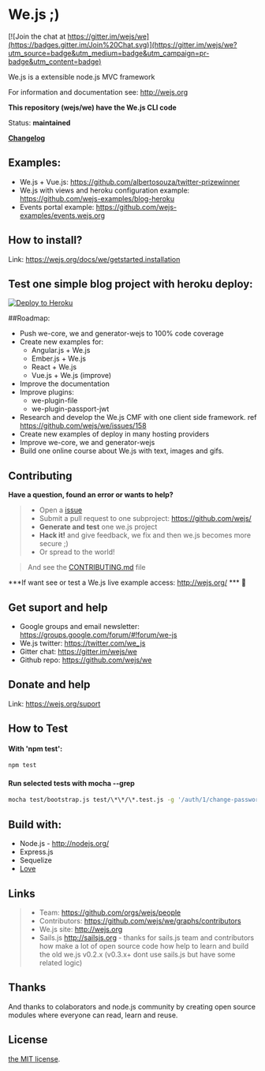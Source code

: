 # We.js ;)

[![Join the chat at https://gitter.im/wejs/we](https://badges.gitter.im/Join%20Chat.svg)](https://gitter.im/wejs/we?utm_source=badge&utm_medium=badge&utm_campaign=pr-badge&utm_content=badge)

We.js is a extensible node.js MVC framework

For information and documentation see: http://wejs.org

**This repository (wejs/we) have the We.js CLI code**

Status:  **maintained**

[**Changelog**](https://github.com/wejs/we-core/blob/master/CHANGELOG.md)

## Examples: 

- We.js + Vue.js: https://github.com/albertosouza/twitter-prizewinner
- We.js with views and heroku configuration example: https://github.com/wejs-examples/blog-heroku
- Events portal example: https://github.com/wejs-examples/events.wejs.org

## How to install?

Link: https://wejs.org/docs/we/getstarted.installation

## Test one simple blog project with heroku deploy:

[![Deploy to Heroku](https://www.herokucdn.com/deploy/button.png)](https://heroku.com/deploy?template=https://github.com/wejs-examples/blog-heroku/tree/master)

##Roadmap:
- Push we-core, we and generator-wejs to 100% code coverage
- Create new examples for:
  - Angular.js + We.js
  - Ember.js + We.js
  - React + We.js
  - Vue.js + We.js (improve)
- Improve the documentation
- Improve plugins:
  - we-plugin-file
  - we-plugin-passport-jwt
- Research and develop the We.js CMF with one client side framework. ref https://github.com/wejs/we/issues/158
- Create new examples of deploy in many hosting providers
- Improve we-core, we and generator-wejs
- Build one online course about We.js with text, images and gifs.

## Contributing

**Have a question, found an error or wants to help?**

> * Open a [issue](https://github.com/wejs/we/issues)
> * Submit a pull request to one subproject: https://github.com/wejs/
> * **Generate and test** one we.js project
> * **Hack it!** and give feedback, we fix and then we.js becomes more secure ;)
> * Or spread to the world!

> And see the [CONTRIBUTING.md](CONTRIBUTING.md) file 

***If want see or test a We.js live example access: http://wejs.org/ *** :eyes:

## Get suport and help

- Google groups and email newsletter: https://groups.google.com/forum/#!forum/we-js
- We.js twitter: https://twitter.com/we_js
- Gitter chat: https://gitter.im/wejs/we
- Github repo: https://github.com/wejs/we

## Donate and help

Link: https://wejs.org/suport

## How to Test

#### With 'npm test':

```sh
npm test
```

#### Run selected tests with mocha --grep

```sh
mocha test/bootstrap.js test/\*\*/\*.test.js -g '/auth/1/change-password'
```

## Build with:
* Node.js - http://nodejs.org/
* Express.js
* Sequelize 
* [Love](http://www.lovecalculator.com/)

## Links

> * Team: https://github.com/orgs/wejs/people
> * Contributors: https://github.com/wejs/we/graphs/contributors
> * We.js site: http://wejs.org
> * Sails.js http://sailsjs.org - thanks for sails.js team and contributors how make a lot of open source code how help to learn and build the old we.js v0.2.x (v0.3.x+ dont use sails.js but have some related logic)

## Thanks

And thanks to colaborators and node.js community by creating open source modules where everyone can read, learn and reuse.

## License

[the MIT license](LICENSE.md).

